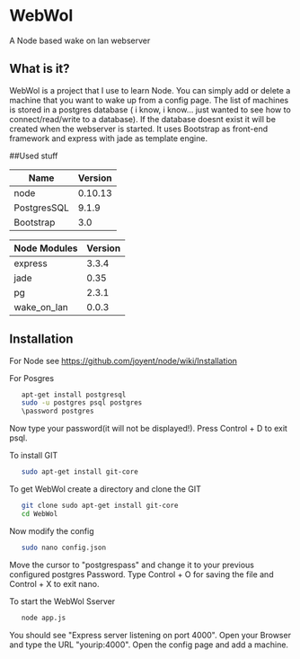 # WebWol


A Node based wake on lan webserver

## What is it?

WebWol is a project that I use to learn Node. 
You can simply add or delete a machine that you want to wake up from a config page. The list of machines is stored in a postgres database ( i know, i know... just wanted to see how to connect/read/write to a database). If the database doesnt exist it will be created when the webserver is started.
It uses Bootstrap as front-end framework and express with jade as template engine.

##Used stuff

|Name         |Version  |
|-------------|---------|
| node        | 0.10.13 |
| PostgresSQL | 9.1.9   |
| Bootstrap   | 3.0     |

|Node Modules |Version  |
|-------------|---------|
| express     | 3.3.4   |
| jade        | 0.35    |
| pg          | 2.3.1   |
| wake_on_lan | 0.0.3   |

## Installation

For Node see https://github.com/joyent/node/wiki/Installation

For Posgres 
```bash
   apt-get install postgresql
   sudo -u postgres psql postgres
   \password postgres
```

Now type your password(it will not be displayed!).
Press Control + D to exit psql. 

To install GIT
```bash
   sudo apt-get install git-core
```

To get WebWol create a directory and clone the GIT
```bash
   git clone sudo apt-get install git-core
   cd WebWol
```

Now modify the config
```bash
   sudo nano config.json
```
Move the cursor to "postgrespass" and change it to your previous configured postgres Password.
Type Control + O for saving the file and Control + X to exit nano.

To start the WebWol Sserver
```bash
   node app.js
```
You should see "Express server listening on port 4000". Open your Browser and type the URL "yourip:4000".
Open the config page and add a machine.

